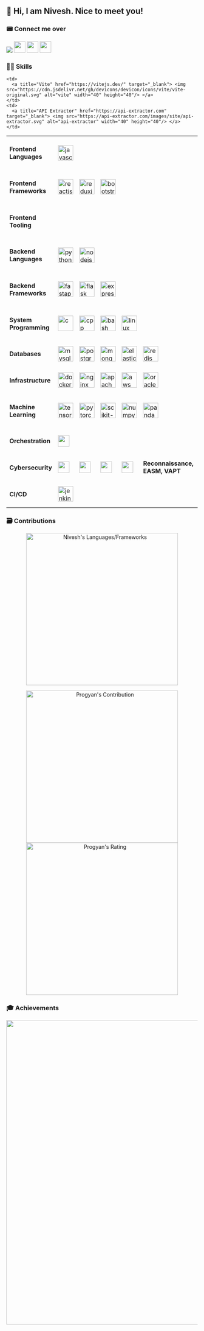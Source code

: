 <h2>👋 Hi, I am Nivesh. Nice to meet you!</h2>

<p>
  <h3>📟 Connect me over</h3>
  <a href="https://www.linkedin.com/in/nivesh-pritmani/"><img src="https://img.shields.io/badge/LinkedIn-0077B5?style=for-the-badge&logo=linkedin&logoColor=white"></a>
  <a href="https://discordapp.com/users/575008343941316649"><img src="https://img.shields.io/badge/Discord-5865F2?style=for-the-badge&logo=discord&logoColor=white" height="30"></a>
  <a href="https://x.com/PritmaniNivesh"><img src="https://img.shields.io/badge/Twitter-1DA1F2?style=for-the-badge&logo=x&logoColor=white" height="30"></a>
  <a href="https://github.com/SnazzyNivesh522"><img src="https://img.shields.io/badge/GitHub-100000?style=for-the-badge&logo=github&logoColor=white" height="30"></a>
</p>

### 🧑‍💻 Skills

<table>
  <tr>
    <td>
      <h4>Frontend Languages</h4>
    </td>
    <td>
      <a title="JavaScript" href="https://developer.mozilla.org/en-US/docs/Web/JavaScript" target="_blank"> <img src="https://cdn.jsdelivr.net/gh/devicons/devicon/icons/javascript/javascript-original.svg" alt="javascript" width="40" height="40"/> </a>
    </td>
  </tr>
  <tr>
    <td>
      <h4>Frontend Frameworks</h4>
    </td>
    <td>
      <a title="React" href="https://reactjs.org" target="_blank"> <img src="https://cdn.jsdelivr.net/gh/devicons/devicon/icons/react/react-original.svg" alt="reactjs" width="40" height="40"/> </a>
    </td>
     <td>
      <a title="Redux" href="https://redux.js.org" target="_blank"> <img src="https://cdn.jsdelivr.net/gh/devicons/devicon/icons/redux/redux-original.svg" alt="reduxjs" width="40" height="40"/> </a>
    </td>
    <td>
      <a title="Bootstrap" href="https://getbootstrap.com" target="_blank"> <img src="https://cdn.jsdelivr.net/gh/devicons/devicon/icons/bootstrap/bootstrap-original.svg" alt="bootstrap" width="40" height="40"/> </a>
    </td>
  </tr>
  <tr>
    <td>
      <h4>Frontend Tooling</h4>
    </td>

    <td>
      <a title="Vite" href="https://vitejs.dev/" target="_blank"> <img src="https://cdn.jsdelivr.net/gh/devicons/devicon/icons/vite/vite-original.svg" alt="vite" width="40" height="40"/> </a>
    </td>
    <td>
      <a title="API Extractor" href="https://api-extractor.com" target="_blank"> <img src="https://api-extractor.com/images/site/api-extractor.svg" alt="api-extractor" width="40" height="40"/> </a>
    </td>

  </tr>
  <tr>
    <td>
      <h4>Backend Languages</h4>
    </td>
    <td>
      <a title="Python" href="https://python.org" target="_blank"> <img src="https://cdn.jsdelivr.net/gh/devicons/devicon/icons/python/python-original.svg" alt="python" width="40" height="40"/> </a>
    </td>
    <td>
      <a title="Node.js" href="https://nodejs.org" target="_blank"> <img src="https://cdn.jsdelivr.net/gh/devicons/devicon/icons/nodejs/nodejs-original.svg" alt="nodejs" width="40" height="40"/> </a>
    </td>
  </tr>
  <tr>
    <td>
      <h4>Backend Frameworks</h4>
    </td>
    <td>
      <a title="FastAPI" href="https://fastapi.tiangolo.com" target="_blank"> <img src="https://cdn.jsdelivr.net/gh/devicons/devicon/icons/fastapi/fastapi-plain.svg" alt="fastapi" width="40" height="40"/> </a>
    </td>
    <td>
      <a title="Flask" href="https://flask.palletsprojects.com" target="_blank"> <img src="https://cdn.jsdelivr.net/gh/devicons/devicon/icons/flask/flask-original-wordmark.svg" alt="flask" width="40" height="40"/> </a>
    </td>
    <td>
      <a title="Express" href="http://expressjs.com" target="_blank"> <img src="https://cdn.jsdelivr.net/gh/devicons/devicon/icons/express/express-original-wordmark.svg" alt="expressjs" width="40" height="40"/> </a>
  </td>
  </tr>
  <tr>
    <td>
      <h4>System Programming</h4>
    </td>
    <td>
      <a title="C" href="https://en.cppreference.com/w/c" target="_blank"> <img src="https://cdn.jsdelivr.net/gh/devicons/devicon/icons/c/c-original.svg" alt="c" width="40" height="40"/> </a>
    </td>
    <td>
      <a title="C++" href="https://isocpp.org" target="_blank"> <img src="https://cdn.jsdelivr.net/gh/devicons/devicon/icons/cplusplus/cplusplus-original.svg" alt="cpp" width="40" height="40"/> </a>
    </td>
    <td>
  <a title="Bash" href="https://www.gnu.org/software/bash/" target="_blank">
    <img src="https://cdn.jsdelivr.net/gh/devicons/devicon/icons/bash/bash-original.svg" alt="bash" width="40" height="40"/>
  </a>
</td>
    <td>
      <a title="Linux" href="https://kernel.org" target="_blank"> <img src="https://cdn.jsdelivr.net/gh/devicons/devicon/icons/linux/linux-original.svg" alt="linux" width="40" height="40"/> </a>
    </td>
  </tr>
  <tr>
    <td>
      <h4>Databases</h4>
    </td>
    <td>
      <a title="MySQL" href="https://mysql.com" target="_blank"> <img src="https://cdn.jsdelivr.net/gh/devicons/devicon/icons/mysql/mysql-original-wordmark.svg" alt="mysql" width="40" height="40"/> </a>
    </td>
    <td>
      <a title="PostgreSQL" href="https://postgresql.org" target="_blank"> <img src="https://cdn.jsdelivr.net/gh/devicons/devicon/icons/postgresql/postgresql-original-wordmark.svg" alt="postgresql" width="40" height="40"/> </a>
    </td>
    <td>
      <a title="MongoDB" href="http://mongodb.com" target="_blank"> <img src="https://cdn.jsdelivr.net/gh/devicons/devicon/icons/mongodb/mongodb-original-wordmark.svg" alt="mongodb" width="40" height="40"/> </a>
    </td>
    <td>
      <a title="Elastic Search" href="https://elastic.co" target="_blank"> <img src="https://cdn.jsdelivr.net/gh/devicons/devicon/icons/elasticsearch/elasticsearch-original.svg" alt="elastic" width="40" height="40"/> </a>
    </td>
    <td>
      <a title="Redis" href="https://redis.io" target="_blank"> <img src="https://cdn.jsdelivr.net/gh/devicons/devicon/icons/redis/redis-original.svg" alt="redis" width="40" height="40"/> </a>
    </td>
  </tr>
  <tr>
    <td><h4>Infrastructure</h4></td>
    <td>
      <a title="Docker" href="https://docker.com" target="_blank"><img src="https://cdn.jsdelivr.net/gh/devicons/devicon/icons/docker/docker-original.svg" alt="docker" width="40" height="40"/></a>
    </td>
    <td>
      <a title="Nginx" href="https://nginx.com" target="_blank"><img src="https://cdn.jsdelivr.net/gh/devicons/devicon/icons/nginx/nginx-original.svg" alt="nginx" width="40" height="40"/></a>
    </td>
    <td>
      <a title="Apache" href="https://httpd.apache.org" target="_blank"><img src="https://cdn.jsdelivr.net/gh/devicons/devicon/icons/apache/apache-original.svg" alt="apache" width="40" height="40"/></a>
    </td>
    <td>
      <a title="AWS" href="https://aws.amazon.com" target="_blank"><img src="https://cdn.jsdelivr.net/gh/devicons/devicon/icons/amazonwebservices/amazonwebservices-original-wordmark.svg" alt="aws" width="40" height="40"/></a>
    </td>
    <td>
      <a title="Oracle Cloud" href="https://cloud.oracle.com" target="_blank"><img src="https://cdn.jsdelivr.net/gh/devicons/devicon/icons/oracle/oracle-original.svg" alt="oracle-cloud" width="40" height="40"/></a>
    </td>
    <td>
      <a title="DigitalOcean" href="https://www.digitalocean.com" target="_blank"><img src="https://img.shields.io/badge/DigitalOcean-0080FF?style=for-the-badge&logo=digitalocean&logoColor=white" height="30"/></a>
    </td>
  </tr>

  <tr>
    <td><h4>Machine Learning</h4></td>
    <td>
      <a title="TensorFlow" href="https://www.tensorflow.org" target="_blank"><img src="https://cdn.jsdelivr.net/gh/devicons/devicon/icons/tensorflow/tensorflow-original.svg" alt="tensorflow" width="40" height="40"/></a>
    </td>
    <td>
      <a title="PyTorch" href="https://pytorch.org" target="_blank"><img src="https://cdn.jsdelivr.net/gh/devicons/devicon/icons/pytorch/pytorch-original.svg" alt="pytorch" width="40" height="40"/></a>
    </td>
    <td>
      <a title="Scikit-Learn" href="https://scikit-learn.org" target="_blank"><img src="https://scikit-learn.org/stable/_static/scikit-learn-logo-small.png" alt="scikit-learn" width="40" height="40"/></a>
    </td>
    <td>
      <a title="NumPy" href="https://numpy.org" target="_blank"><img src="https://cdn.jsdelivr.net/gh/devicons/devicon/icons/numpy/numpy-original.svg" alt="numpy" width="40" height="40"/></a>
    </td>
    <td>
      <a title="Pandas" href="https://pandas.pydata.org" target="_blank"><img src="https://cdn.jsdelivr.net/gh/devicons/devicon/icons/pandas/pandas-original.svg" alt="pandas" width="40" height="40"/></a>
    </td>
  </tr>

  <tr>
    <td><h4>Orchestration</h4></td>
    <td>
      <a title="Kestra" href="https://kestra.io" target="_blank"><img src="https://img.shields.io/badge/Kestra-4C51BF?style=for-the-badge&logo=data&logoColor=white" height="30"/></a>
    </td>
  </tr>

  <tr>
    <td><h4>Cybersecurity</h4></td>
    <td>
      <a title="OpenVAS" href="https://openvas.org" target="_blank"><img src="https://img.shields.io/badge/OpenVAS-008000?style=for-the-badge&logo=gnuprivacyguard&logoColor=white" height="30"/></a>
    </td>
    <td>
      <a title="Nuclei" href="https://github.com/projectdiscovery/nuclei" target="_blank"><img src="https://img.shields.io/badge/Nuclei-292D3E?style=for-the-badge&logo=security&logoColor=white" height="30"/></a>
    </td>
    <td>
      <a title="Tenable" href="https://www.tenable.com" target="_blank"><img src="https://img.shields.io/badge/Tenable-0082C9?style=for-the-badge&logo=tenable&logoColor=white" height="30"/></a>
    </td>
    <td>
      <a title="OWASP ZAP" href="https://www.zaproxy.org" target="_blank"><img src="https://img.shields.io/badge/OWASP%20ZAP-000000?style=for-the-badge&logo=owasp&logoColor=white" height="30"/></a>
    </td>
    <td><strong>Reconnaissance, EASM, VAPT</strong></td>
  </tr>
  <tr>
    <td>
      <h4>CI/CD</h4>
    </td>
    <td>
     <a title="Jenkins" href="https://jenkins.io" target="_blank"> <img src="https://cdn.jsdelivr.net/gh/devicons/devicon/icons/jenkins/jenkins-original.svg" alt="jenkins" width="40" height="40"/> </a>
    </td>
  </tr>
</table>

### 🗃️ Contributions

<p align = "center">
  <img src = "https://your-self-hosted-instance/api/top-langs?username=SnazzyNivesh522&show_icons=true&count_private=true&locale=en&layout=compact&langs_count=10&hide_border=true&bg_color=151515&title_color=FB8C00&text_color=fff&icon_color=fff" alt = "Nivesh's Languages/Frameworks" width = 400 />
</p>
<p align = "center">
  <img src = "https://github-readme-stats.vercel.app/api?username=SnazzyNivesh522&count_private=true&theme=dark&hide_border=true" alt = "Progyan's Contribution" width = 400 >
  <img src = "https://github-readme-streak-stats.herokuapp.com?user=SnazzyNivesh522&theme=dark&hide_border=true" alt = "Progyan's Rating" width = 400 >
</p>

### 🎓 Achievements

<p align = "center">
  <img src = "https://github-profile-trophy.vercel.app/?username=SnazzyNivesh522&theme=nord&margin-w=15&margin-h=15&&no-frame=true&row=1" width = 800 >
</p>
